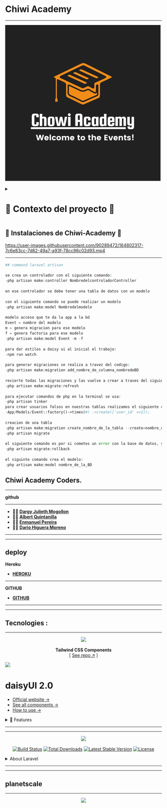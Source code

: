 #  Chiwi Academy
___

[![Logo](./img/logoChiwiAcademy.png "database Date")](http://chiwiacademy.gq)

<details>

<summary> <h1> 🔎 Contexto del proyecto 🔎 </h1> </summary>

🔍 Un colectivo de desarrollo de software quiere crear una aplicación web para gestionar sus eventos online como talleres, masterclass o webinars.

🔍 Los usuarios podrán ver la descripción de un evento, apuntarse y desapuntarse. Podrán ver la lista de los eventos a los que se han apuntado. El administrador debe tener las herramientas para la gestión (CRUD) de los eventos.

<h2> 📚 Requisitos Funcionales: 📚 </h2>

📗 Deben existir dos roles de usuario, Administrador y estudiante.

📙 Se deben proteger las rutas para que el estudiante no pueda ver las vistas del administrador y viceversa.

📘 En portada la aplicación tendrá un slider con las masterclasses destacadas. éstas serán seleccionables por el administrador.

📗 En portada habrá una lista paginada con todos los eventos ordenados del más cercano al más lejano.

📙 Los eventos incluirán como mínimo: título, fecha/hora, número máximo de participantes, descripción y una imagen.

📘 Los eventos pasados se deben mantener en la lista pero identificables como no disponibles.

📗 Los usuarios deberán registrarse para apuntarse a un evento. Una vez apuntados no podran volver a hacerlo.

📙 Al apuntarse a un evento recibirán un email (empresarial - html ) con el link (zoom, meets, etc..) en donde se va a realizar, así como recordando el título del evento, la hora y el día.

📘 Los usuarios podrán ver en una página la lista de los eventos a los que están registrados.

📗 El administrador podrá hacer CRUD de los eventos.

📙 Cuando un evento esté lleno (máximo número de participantes) nadie podrá registrarse.

<h2> 📝 Requisitos no funcionales: 📝 </h2>

✏️ La web deberá estar desplegada aunque esté en desarrollo.
    
✏️ Se deberá usar Laravel.
    
✏️ El envío de el email se deberá hacer usando un sistema de colas.
    
✏️ Para el frontend se deben usar componentes de blade.

<h2> 🏛️ Modalidades pedagógicas 🏛️ </h2>
🏛️ Un sprint de una semana iniciando desde el momento en que se envíe el brieff hasta el viernes 22 de abril del 2022 a las 23:59.

🏛️ Trabajo en equipo.

<h2> 📈 Modalidades de evaluación 📈 </h2>
    
📈 Demo por equipos el día Lunes 25 de abril del 2022.

<h2> 💻 Entregables 💻 </h2>
    
💻 Un link a un repositorio de github

💻 Product backlog.

💻 Readme del repositorio con:
    
💻 Briefing y explicación del proyecto en el Mockup
    
💻 Url en despliegue.
    
💻 Presentación en diapositivas
    
💻 Demo y code review**


</details>

<h2> 🧭 Instalaciones de Chiwi-Academy 🧭 </h2>



https://user-images.githubusercontent.com/90289472/164802317-7c6e83cc-7d82-49a7-a93f-78cc96c02d93.mp4


___

```php
## command laravel artisan

se crea un controlador con el siguiente comando: 
-php artisan make:controller NombredelcontroladorController 

en ese controlador se debe tener una tabla de datos con un modelo

con el siguiente comando se puede realizar un modelo
-php artisan make:model Nombredelmodelo 

modelo acceso que te da la app a la bd 
Event = nombre del modelo  
m = genera migracion para ese modelo 
f = genera factoria para ese modelo
-php artisan make:model Event -m -f

para dar estilos a daisy ui al inicial el trabajo: 
-npm run watch

para generar migraciones se realiza a travez del codigo: 
-php artisan make:migration add_nombre_de_columna_nombredeBD 

revierte todas las migraciones y las vuelve a crear a traves del siguiente comando:
-php artisan make:migrate:refresh 

para ejecutar comandos de php en la terminal se usa:
-php artisan tinker
para crear usuarios falsos en nuestras tablas realizamos el siguiente comando: 
-App/Models/Event::factory()->times(#) ->create(['user_id' =>2]);

creacion de una tabla 
-php artisan make:migration create_nombre_de_la_tabla --create=nombre_de_la_tabla
-php artisan migrate

el siguiente comando es por si cometes un error con la base de datos, ya sea porque escribiste el nombre mal o algo relacionado, para eliminar esto usamos el siguiente comando:
-php artisan migrate:rollback

el siguinte comando crea el modelo: 
-php artisan make:model nombre_de_la_BD

```



## Chiwi Academy **Coders**.
___
**github**
___
- 👩‍💻 **[Dargy Julieth Mogollon]( https://github.com/DargyJML)**
- 👨‍💻 **[Albert Quintanilla]( https://github.com/Jhuset2003)**
- 👨‍💻 **[Enmanuel Pereira]( https://github.com/iElectro13)**
- 👨‍💻 **[Dario Higuera Moreno]( https://github.com/dariohimo)**

___
---

## deploy 
**Heroku**
- **[HEROKU]( https://chiwi-academy.herokuapp.com/)**
---

**GITHUB**
- **[GITHUB]( https://github.com/Jhuset2003/Chiwi_Academy)**

___
---

## Tecnologies :
___

<div align="center">

[![][logo-url]][repo-url]  

**Tailwind CSS Components**  
[ [See repo ↗︎][repo-url] ]
  

</div>

[![][banner-url]][repo-url]  


[logo-url]: https://raw.githubusercontent.com/saadeghi/files/main/daisyui/logo-4.svg
[repo-url]: https://github.com/saadeghi/daisyui
[banner-url]: https://raw.githubusercontent.com/saadeghi/files/main/daisyui/card-3.png


# daisyUI 2.0

- [Official website →](https://daisyui.com/)
- [See all components →](https://daisyui.com/components/)
- [How to use →](https://daisyui.com/docs/install/)




<details>
 
 <summary>  🌼 Features </summary>

- A plugin for Tailwind CSS
- Faster development
- Cleaner HTML
- Customizable and themeable
- Pure CSS. Works on all frameworks


## 📀 Install now!

```bash
npm i daisyui
```
</details>

____
----

<p align="center"><a href="https://laravel.com" target="_blank"><img src="https://raw.githubusercontent.com/laravel/art/master/logo-lockup/5%20SVG/2%20CMYK/1%20Full%20Color/laravel-logolockup-cmyk-red.svg" width="200"></a></p>

<p align="center">
<a href="https://travis-ci.org/laravel/framework"><img src="https://travis-ci.org/laravel/framework.svg" alt="Build Status"></a>
<a href="https://packagist.org/packages/laravel/framework"><img src="https://img.shields.io/packagist/dt/laravel/framework" alt="Total Downloads"></a>
<a href="https://packagist.org/packages/laravel/framework"><img src="https://img.shields.io/packagist/v/laravel/framework" alt="Latest Stable Version"></a>
<a href="https://packagist.org/packages/laravel/framework"><img src="https://img.shields.io/packagist/l/laravel/framework" alt="License"></a>
</p>

<details>
<summary> About Laravel </summary>
Laravel is a web application framework with expressive, elegant syntax. We believe development must be an enjoyable and creative experience to be truly fulfilling. Laravel takes the pain out of development by easing common tasks used in many web projects, such as:

- [Simple, fast routing engine](https://laravel.com/docs/routing).
- [Powerful dependency injection container](https://laravel.com/docs/container).
- Multiple back-ends for [session](https://laravel.com/docs/session) and [cache](https://laravel.com/docs/cache) storage.
- Expressive, intuitive [database ORM](https://laravel.com/docs/eloquent).
- Database agnostic [schema migrations](https://laravel.com/docs/migrations).
- [Robust background job processing](https://laravel.com/docs/queues).
- [Real-time event broadcasting](https://laravel.com/docs/broadcasting).

Laravel is accessible, powerful, and provides tools required for large, robust applications.

## Learning Laravel

Laravel has the most extensive and thorough [documentation](https://laravel.com/docs) and video tutorial library of all modern web application frameworks, making it a breeze to get started with the framework.

If you don't feel like reading, [Laracasts](https://laracasts.com) can help. Laracasts contains over 2000 video tutorials on a range of topics including Laravel, modern PHP, unit testing, and JavaScript. Boost your skills by digging into our comprehensive video library.



## Contributing

Thank you for considering contributing to the Laravel framework! The contribution guide can be found in the [Laravel documentation](https://laravel.com/docs/contributions).

## Security Vulnerabilities

If you discover a security vulnerability within Laravel, please send an e-mail to Taylor Otwell via [taylor@laravel.com](mailto:taylor@laravel.com). All security vulnerabilities will be promptly addressed.

## License

The Laravel framework is open-sourced software licensed under the [MIT license](https://opensource.org/licenses/MIT).

</details>

---
---
## planetscale

___

<p align="center"><a href="https://planetscale.com/" target="_blank"><img src="https://planetscale.com/social-share-v2.png" width="200"></a></p>


